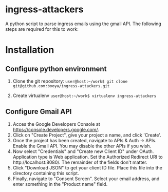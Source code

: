 ingress-attackers
====
A python script to parse ingress emails using the gmail API.  The following steps are required for this to work:

# Installation
## Configure python environment
1. Clone the git repository:
```user@host:~/work$ git clone git@github.com:booya/ingress-attackers.git```

1. Create virtualenv
```user@host:~/work$ virtualenv ingress-attackers```

## Configure Gmail API
1. Acces the Google Developers Console at https://console.developers.google.com/.
1. Click on "Create Project", give your project a name, and click 'Create'.
1. Once the project has been created, navigate to APIs & Auth -> APIs.  Enable the Gmail API.  You may disable the other APIs if you wish.
1. Now select "Credentials" and "Create new Client ID" under OAuth. Application type is Web application.  Set the Authorized Redirect URI to http://localhost:8080/. The remainder of the fields don't matter.
1. Click "Download JSON" to get your client ID file.  Place this file into the directory containing this script.
1. Finally, navigate to "Consent Screen".  Select your email address, and enter something in the "Product name" field.

